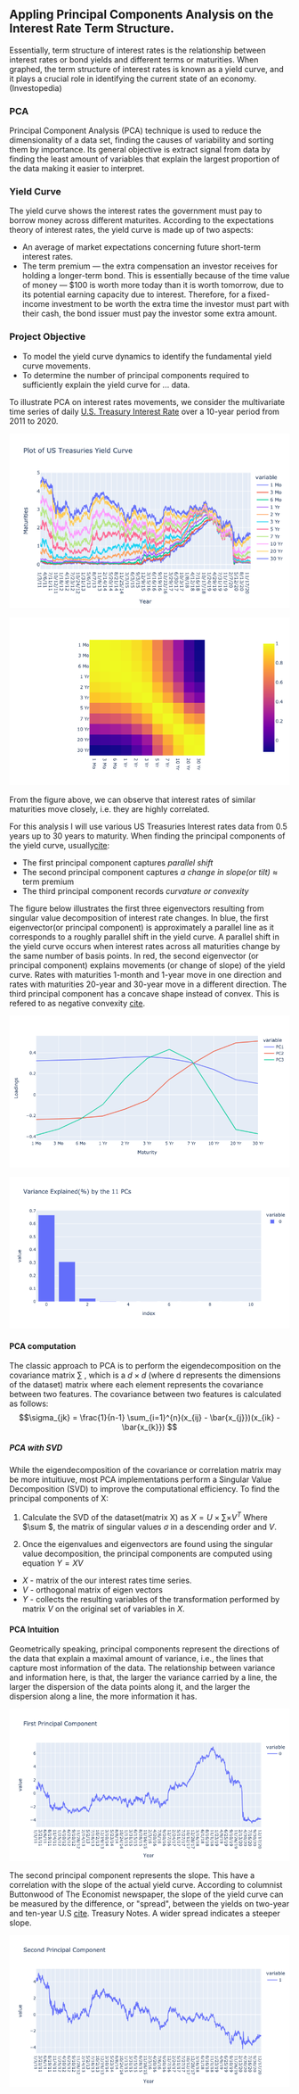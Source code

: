 ##  Appling Principal Components Analysis on the Interest Rate Term Structure.

Essentially, term structure of interest rates is the relationship between interest rates or bond yields and different terms or maturities. When graphed, the term structure of interest rates is known as a yield curve, and it plays a crucial role in identifying the current state of an economy. (Investopedia)


### PCA

Principal Component Analysis (PCA) technique is used to reduce the dimensionality of a data set, finding the causes of variability and sorting them by importance. Its general objective is extract signal from data by finding the least amount of variables that explain the largest proportion of the data making it easier to interpret.


### Yield Curve

The yield curve shows the interest rates the government must pay to borrow money across different maturites.
According to the expectations theory of interest rates, the yield curve is made up of two aspects:
- An average of market expectations concerning future short-term interest rates.
- The term premium — the extra compensation an investor receives for holding a
longer-term bond. This is essentially because of the time value of money — $100 is worth more today than it is worth tomorrow, due to its potential earning capacity due to interest. Therefore, for a fixed-income investment to be worth the extra time the investor must part with their cash, the bond issuer must pay the investor some extra amount.


### Project Objective

- To model the yield curve dynamics to identify the fundamental yield curve movements. 
- To determine the number of principal components required to sufficiently explain the yield curve for ...  data.

To illustrate PCA on interest rates movements, we consider the multivariate time series of daily [U.S. Treasury Interest Rate](https://home.treasury.gov/policy-issues/financing-the-government/interest-rate-statistics?data=yield) over a 10-year period from 2011 to 2020.

![plot](yield_curve.png)

![Covariance Matrix](correlation.png)

From the figure above, we can observe that interest rates of similar maturities move closely, i.e. they are highly correlated. 

For this analysis I will use various US Treasuries Interest rates data from 0.5 years up to 30 years to maturity. When finding the principal components of the yield curve, usually[cite](https://www.amazon.ca/Options-Futures-Other-Derivatives-9th/dp/0133456315):
- The first principal component captures *parallel shift* 
- The second principal component captures *a change in slope(or tilt)* $\approx$ term premium
- The third principal component records *curvature or convexity*

The figure below illustrates the first three eigenvectors resulting from singular value decomposition of interest rate changes. In blue, the first eigenvector(or principal component) is approximately a parallel line as it corresponds to a roughly parallel shift in the yield curve. A parallel shift in the yield curve occurs when interest rates across all maturities change by the same number of basis points. In red, the second eigenvector (or principal component) explains movements (or change of slope) of the yield curve. Rates with maturities 1-month and 1-year move in one direction and rates with maturities 20-year and 30-year move in a different direction. The third principal component has a concave shape instead of convex. This is refered to as negative convexity [cite](https://www.investopedia.com/terms/n/negative_convexity.asp#:~:text=What%20Is%20Negative%20Convexity%3F,with%20respect%20to%20its%20yield.).

![Principal Components](pcs.png)

![Var](var1.png) 





#### PCA computation

The classic approach to PCA is to perform the eigendecomposition on the covariance matrix $\sum$ , which is a $d \times d$ (where d represents the dimensions of the dataset) matrix where each element represents the covariance between two features. The covariance between two features is calculated as follows:
$$\sigma_{jk} = \frac{1}{n-1} \sum_{i=1}^{n}(x_{ij} - \bar{x_{j}})(x_{ik} - \bar{x_{k}}) $$



##### PCA with SVD
While the eigendecomposition of the covariance or correlation matrix may be more intuitiuve, most PCA implementations perform a Singular Value Decomposition (SVD) to improve the computational efficiency.
To find the principal components of X:
1. Calculate the SVD of the dataset(matrix X) as $X = U \times \sum \times V^{T}$
Where $\sum $, the matrix of singular values $\sigma$ in a descending order and $V$. 

2. Once the eigenvalues and eigenvectors are found using the singular value decomposition, the principal components are computed using equation 
$Y = XV$
- $X$ - matrix of the our interest rates time series.
- $V$ - orthogonal matrix of eigen vectors
- $Y$ - collects the resulting variables of the transformation performed by matrix $V$ on the original set of variables in $X$.


#### PCA Intuition

Geometrically speaking, principal components represent the directions of the data that explain a maximal amount of variance, i.e., the lines that capture most information of the data. The relationship between variance and information here, is that, the larger the variance carried by a line, the larger the dispersion of the data points along it, and the larger the dispersion along a line, the more information it has.![]()


![](pc1.png)

The second principal component represents the slope. This have a correlation with the slope of the actual yield curve. According to columnist Buttonwood of The Economist newspaper, the slope of the yield curve can be measured by the difference, or "spread", between the yields on two-year and ten-year U.S [cite](https://en.wikipedia.org/wiki/Yield_curve). Treasury Notes. A wider spread indicates a steeper slope.

![](pc2.png)


